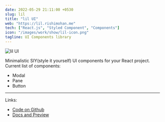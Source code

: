 ```yaml
---
date: 2022-05-29 21:11:00 +0530
slug: lil
title: "lil UI"
web: "https://lil.rishimohan.me"
tech: ["React.js", "Styled Component", "Components"]
icon: "/images/work/show/lil-icon.png"
tagline: UI Components library
---
```


![lil UI](/images/work/show/lil-post.png)

Minimalistic SIY(style it yourself) UI components for your React project.
Current list of components:

- Modal
- Pane
- Button

---

Links:

- [Code on Github](https://github.com/rishimohan/lil-ui)
- [Docs and Preview](https://lil.rishimohan.me)
